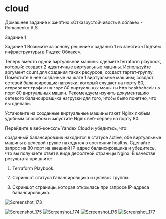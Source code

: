 # cloud


Домашнее задание к занятию «Отказоустойчивость в облаке» - Romanenko A.S.

Задание 1

Задание 1
Возьмите за основу решение к заданию 1 из занятия «Подъём инфраструктуры в Яндекс Облаке».

Теперь вместо одной виртуальной машины сделайте terraform playbook, который:
создаст 2 идентичные виртуальные машины. Используйте аргумент count для создания таких ресурсов;
создаст таргет-группу. Поместите в неё созданные на шаге 1 виртуальные машины;
создаст сетевой балансировщик нагрузки, который слушает на порту 80, отправляет трафик на порт 80 виртуальных машин и http healthcheck на порт 80 виртуальных машин.
Рекомендуем изучить документацию сетевого балансировщика нагрузки для того, чтобы было понятно, что вы сделали.

Установите на созданные виртуальные машины пакет Nginx любым удобным способом и запустите Nginx веб-сервер на порту 80.

Перейдите в веб-консоль Yandex Cloud и убедитесь, что:

созданный балансировщик находится в статусе Active,
обе виртуальные машины в целевой группе находятся в состоянии healthy.
Сделайте запрос на 80 порт на внешний IP-адрес балансировщика и убедитесь, что вы получаете ответ в виде дефолтной страницы Nginx.
В качестве результата пришлите:

1. Terraform Playbook.

2. Скриншот статуса балансировщика и целевой группы.

3. Скриншот страницы, которая открылась при запросе IP-адреса балансировщика.


![Screenshot_173](https://github.com/user-attachments/assets/2e3813b5-a890-4fb7-938c-2743a1ed48b4)

![Screenshot_175](https://github.com/user-attachments/assets/8a13520a-a5dc-45de-b970-57cd4ff9ae11)
![Screenshot_174](https://github.com/user-attachments/assets/bcb8c40f-3b5c-4c5b-aa6a-d7edd2944fe1)
![Screenshot_176](https://github.com/user-attachments/assets/51643e70-6e2f-4f27-8404-2592615a8209)
![Screenshot_177](https://github.com/user-attachments/assets/cee91782-aedb-47b5-b9bb-5e7f67bf74e0)
